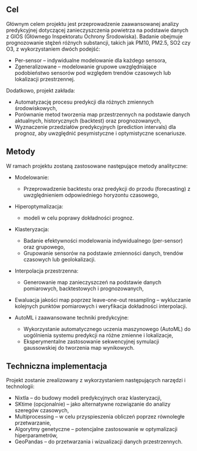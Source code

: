 ## Cel
Głównym celem projektu jest przeprowadzenie zaawansowanej analizy predykcyjnej dotyczącej zanieczyszczenia powietrza na podstawie danych z GIOS (Głównego Inspektoratu Ochrony Środowiska). Badanie obejmuje prognozowanie stężeń różnych substancji, takich jak PM10, PM2.5, SO2 czy O3, z wykorzystaniem dwóch podejść:
- Per-sensor – indywidualne modelowanie dla każdego sensora, 
- Zgeneralizowane – modelowanie grupowe uwzględniające podobieństwo sensorów pod względem trendów czasowych lub lokalizacji przestrzennej.

Dodatkowo, projekt zakłada:
- Automatyzację procesu predykcji dla różnych zmiennych środowiskowych,
- Porównanie metod tworzenia map przestrzennych na podstawie danych aktualnych, historycznych (backtest) oraz prognozowanych,
- Wyznaczenie przedziałów predykcyjnych (prediction intervals) dla prognoz, aby uwzględnić pesymistyczne i optymistyczne scenariusze.

## Metody

W ramach projektu zostaną zastosowane następujące metody analityczne:

- Modelowanie:
    - Przeprowadzenie backtestu oraz predykcji do przodu (forecasting) z uwzględnieniem odpowiedniego horyzontu czasowego,
- Hiperoptymalizacja:
    - modeli w celu poprawy dokładności prognoz.
- Klasteryzacja:
    - Badanie efektywności modelowania indywidualnego (per-sensor) oraz grupowego,
    - Grupowanie sensorów na podstawie zmienności danych, trendów czasowych lub geolokalizacji.
- Interpolacja przestrzenna:
    - Generowanie map zanieczyszczeń na podstawie danych pomiarowych, backtestowych i prognozowanych,

- Ewaluacja jakości map poprzez leave-one-out resampling – wykluczanie kolejnych punktów pomiarowych i weryfikacja dokładności interpolacji.

- AutoML i zaawansowane techniki predykcyjne:
     - Wykorzystanie automatycznego uczenia maszynowego (AutoML) do uogólnienia systemu predykcji na różne zmienne i lokalizacje,
     - Eksperymentalne zastosowanie sekwencyjnej symulacji gaussowskiej do tworzenia map wynikowych.

## Techniczna implementacja
Projekt zostanie zrealizowany z wykorzystaniem następujących narzędzi i technologii:

- Nixtla – do budowy modeli predykcyjnych oraz klasteryzacji,
- SKtime (opcjonalnie) – jako alternatywne rozwiązanie do analizy szeregów czasowych,
- Multiprocessing – w celu przyspieszenia obliczeń poprzez równoległe przetwarzanie,
- Algorytmy genetyczne – potencjalne zastosowanie w optymalizacji hiperparametrów,
- GeoPandas – do przetwarzania i wizualizacji danych przestrzennych.


